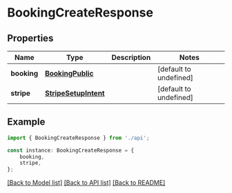 # BookingCreateResponse


## Properties

Name | Type | Description | Notes
------------ | ------------- | ------------- | -------------
**booking** | [**BookingPublic**](BookingPublic.md) |  | [default to undefined]
**stripe** | [**StripeSetupIntent**](StripeSetupIntent.md) |  | [default to undefined]

## Example

```typescript
import { BookingCreateResponse } from './api';

const instance: BookingCreateResponse = {
    booking,
    stripe,
};
```

[[Back to Model list]](../README.md#documentation-for-models) [[Back to API list]](../README.md#documentation-for-api-endpoints) [[Back to README]](../README.md)
